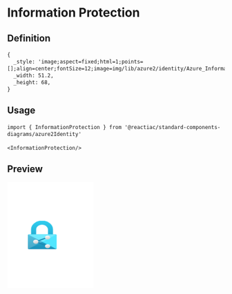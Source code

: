 # Information Protection

## Definition

```
{
  _style: 'image;aspect=fixed;html=1;points=[];align=center;fontSize=12;image=img/lib/azure2/identity/Azure_Information_Protection.svg;strokeColor=none;',
  _width: 51.2,
  _height: 68,
}
```

## Usage

```
import { InformationProtection } from '@reactiac/standard-components-diagrams/azure2Identity'

<InformationProtection/>
```

## Preview

<img src="./information-protection.png" width="200"/>
